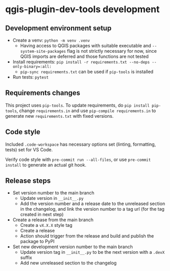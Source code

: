 # qgis-plugin-dev-tools development

## Development environment setup

- Create a venv: `python -m venv .venv`
  - Having access to QGIS packages with suitable executable and `--system-site-packages` flag is not strictly necessary for now, since QGIS imports are deferred and those functions are not tested
- Install requirements: `pip install -r requirements.txt --no-deps --only-binary=:all:`
  - `pip-sync requirements.txt` can be used if `pip-tools` is installed
- Run tests: `pytest`

## Requirements changes

This project uses `pip-tools`. To update requirements, do `pip install pip-tools`, change `requirements.in` and use `pip-compile requirements.in` to generate new `requirements.txt` with fixed versions.

## Code style

Included `.code-workspace` has necessary options set (linting, formatting, tests) set for VS Code.

Verify code style with `pre-commit run --all-files`, or use `pre-commit install` to generate an actual git hook.

## Release steps

- Set version number to the main branch
  - Update version in `__init__.py`
  - Add the version number and a release date to the unreleased section in the changelog, and link the version number to a tag url (for the tag created in next step)
- Create a release from the main branch
  - Create a `vX.X.X` style tag
  - Create a release
  - Action should trigger from the release and build and publish the package to PyPI
- Set new development version number to the main branch
  - Update version tag in `__init__.py` to be the next version with a `.devX` suffix
  - Add new unreleased section to the changelog
